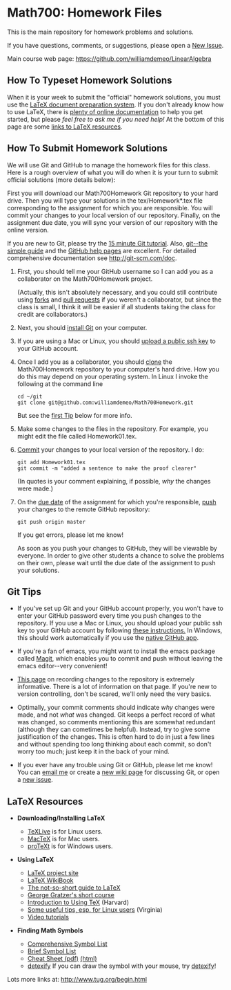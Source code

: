 # Math700: Homework Files

This is the main repository for homework problems and solutions.

If you have questions, comments, or suggestions, please open a [New Issue].

Main course web page: https://github.com/williamdemeo/LinearAlgebra


## How To Typeset Homework Solutions

When it is your week to submit the "official" homework solutions, you must use
the [LaTeX document preparation system](http://www.latex-project.org/).  If you
don't already know how to use LaTeX, there is
[plenty of online documentation](#latex-resources) to help you get started, but
please *feel free to ask me if you need help!*  At the bottom of this page are
some [links to LaTeX resources](#latex-resources). 


## How To Submit Homework Solutions

We will use Git and GitHub to manage the homework files for this class.
Here is a rough overview of what you will do when it is your turn to submit
official solutions (more details below):

First you will download our Math700Homework Git repository to your hard drive.
Then you will type your solutions in the tex/Homework*.tex file corresponding to the
assignment for which you are responsible. You will commit your changes to
your local version of our repository.  Finally, on the assignment due date, you
will sync your version of our repository with the online version.

If you are new to Git, please try the [15 minute Git tutorial][].  Also,
[git--the simple guide][] and the [GitHub help pages][] are excellent.  For
detailed comprehensive documentation see http://git-scm.com/doc.

1.  First, you should tell me your GitHub username so I can add you as a
    collaborator on the Math700Homework project.  

    (Actually, this isn't absolutely necessary, and you could still contribute
    using [forks][] and [pull requests][] if you weren't a collaborator, but since the
    class is small, I think it will be easier if all students taking the class
    for credit are collaborators.) 

2.  Next, you should [install Git][] on your computer.  

3.  If you are using a Mac or Linux, you should [upload a public ssh key][]
    to your GitHub account.

3.  Once I add you as a collaborator, you should [clone][] the Math700Homework
    repository to your computer's hard drive.  How you do this may depend on 
	your operating system. In Linux I invoke the following at the command line
	
	    cd ~/git
		git clone git@github.com:williamdemeo/Math700Homework.git

	But see the [first Tip](#tips) below for more info.
	
4.  Make some changes to the files in the repository.  For example, you might
    edit the file called Homework01.tex.
	
5.  [Commit][] your changes to your local version of the repository.  I do:

        git add Homework01.tex
		git commit -m "added a sentence to make the proof clearer"
		
    (In quotes is your comment explaining, if possible, *why* the
    changes were made.)
	
6.  On the [due date][] of the assignment for which you're responsible, [push][]
    your changes to the remote GitHub repository: 

        git push origin master

    If you get errors, please let me know!  
	
	As soon as you push your changes to GitHub, they will be viewable by
    everyone.  In order to give other students a chance to solve the problems on
    their own, please wait until the due date of the assignment to push your solutions.
	

## Git Tips
+ If you've set up Git and your GitHub account properly, you won't have to enter
your GitHub password every time you push changes to the repository. If you use a 
Mac or Linux, you should upload your public ssh key to your GitHub
account by following
[these instructions.](https://help.github.com/articles/generating-ssh-keys) In
Windows, this should work automatically if you use the
[native GitHub app](https://github-windows.s3.amazonaws.com/GitHubSetup.exe).

+ If you're a fan of emacs, you might want to install the emacs package called
[Magit][], which enables you to commit and push without leaving the emacs
editor--very convenient!
	
+ [This page][] on recording changes to the repository is extremely informative.
There is a lot of information on that page.  If you're new to version
controlling, don't be scared, we'll only need the very basics.
	
+ Optimally, your commit comments should indicate *why* changes were made, 
and not *what* was changed. Git keeps a perfect record of what was changed, so
comments mentioning this are somewhat redundant (although they can cometimes be
helpful).  Instead, try to give some justification of the changes.
This is often hard to do in just a few lines and without spending too
long thinking about each commit, so don't worry too much; just
keep it in the back of your mind.

+ If you ever have any trouble using Git or GitHub, please let me know!
You can [email me](mailto:williamdemeo@gmail.com) or create a [new wiki page](https://github.com/williamdemeo/Math700Homework/wiki/_new) for discussing Git, or open a [new issue](https://github.com/williamdemeo/Math700Homework/issues/new).


## LaTeX Resources

+ **Downloading/Installing LaTeX**
  - [TeXLive](http://www.tug.org/texlive/) is for Linux users.
  - [MacTeX](http://www.tug.org/mactex/) is for Mac users.
  - [proTeXt](http://www.tug.org/protext/) is for Windows users.

+ **Using LaTeX**
  - [LaTeX project site](http://www.latex-project.org/)
  - [LaTeX WikiBook](https://en.wikibooks.org/wiki/LaTeX)
  - [The not-so-short guide to LaTeX](http://mirror.ctan.org/info/lshort/english/lshort.pdf)
  - [George Gratzer's short course](http://www.ctan.org/tex-archive/info/Math_into_LaTeX-4/)
  - [Introduction to Using TeX](http://www.math.harvard.edu/texman/texman.html) (Harvard)
  - [Some useful tips, esp. for Linux users](http://people.virginia.edu/~ll2bf/docs/quickref/latex.html) (Virginia)
  - [Video tutorials](http://www.spoken-tutorial.org/list_videos?view=1&foss=LaTeX&language=English)
	
+ **Finding Math Symbols**
  - [Comprehensive Symbol List](http://mirrors.ctan.org/info/symbols/comprehensive/symbols-letter.pdf)
  - [Brief Symbol List](http://www.artofproblemsolving.com/Wiki/index.php/LaTeX:Symbols)
  - [Cheat Sheet (pdf)](http://ctan.math.washington.edu/tex-archive/info/latexcheat/latexcheat/latexsheet.pdf) [(html)](http://web.ift.uib.no/Teori/KURS/WRK/TeX/symALL.html)
  - [detexify][] If you can draw the symbol with your mouse, try [detexify][]!

Lots more links at: http://www.tug.org/begin.html



[due date]: https://github.com/williamdemeo/Math700Homework/wiki/Homework-Schedule
[upload a public ssh key]: https://help.github.com/articles/generating-ssh-keys
[New Issue]: https://github.com/williamdemeo/Math700Homework/issues
[Clone]: http://git-scm.com/book/en/Git-Basics-Getting-a-Git-Repository#Cloning-an-Existing-Repository
[clone]: http://git-scm.com/book/en/Git-Basics-Getting-a-Git-Repository#Cloning-an-Existing-Repository
[install Git]: https://help.github.com/articles/set-up-git
[Fork]: https://help.github.com/articles/fork-a-repo
[fork]: https://help.github.com/articles/fork-a-repo
[pull request]: https://help.github.com/articles/using-pull-requests
[forks]: https://help.github.com/articles/fork-a-repo
[pull requests]: https://help.github.com/articles/using-pull-requests
[Commit]: http://git-scm.com/book/en/Git-Basics-Recording-Changes-to-the-Repository#Committing-Your-Changes
[commit]: http://git-scm.com/book/en/Git-Basics-Recording-Changes-to-the-Repository#Committing-Your-Changes
[Push]: https://help.github.com/articles/create-a-repo#step-3-push-your-commit
[push]: https://help.github.com/articles/create-a-repo#step-3-push-your-commit
[15 minute tutorial]: http://try.github.io/levels/1/challenges/1
[A Beginner's Guide to LaTeX]: http://www.cs.princeton.edu/courses/archive/spr10/cos433/Latex/latex-guide.pdf
[LaTeX Guide]: http://en.wikibooks.org/wiki/LaTeX
[Git--the simple guide]: http://rogerdudler.github.io/git-guide/
[GitHub help pages]: https://help.github.com/
[15 minute Git tutorial]: http://try.github.io/levels/1/challenges/1
[This page]: http://git-scm.com/book/ch2-2.html
[Magit]: http://magit.github.io/
[detexify]: http://detexify.kirelabs.org/classify.html
